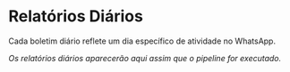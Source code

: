 # Relatórios Diários

Cada boletim diário reflete um dia específico de atividade no WhatsApp.

<!-- reports:daily:start -->
*Os relatórios diários aparecerão aqui assim que o pipeline for executado.*
<!-- reports:daily:end -->
